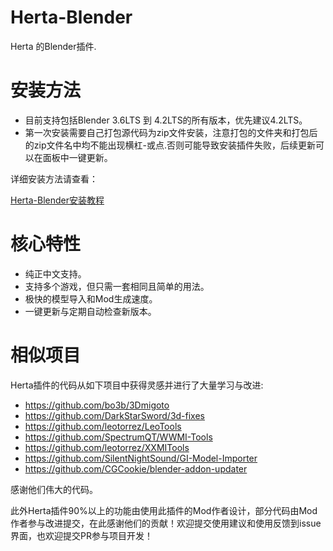 # Herta-Blender

Herta 的Blender插件.

# 安装方法

- 目前支持包括Blender 3.6LTS 到 4.2LTS的所有版本，优先建议4.2LTS。
- 第一次安装需要自己打包源代码为zip文件安装，注意打包的文件夹和打包后的zip文件名中均不能出现横杠-或点.否则可能导致安装插件失败，后续更新可以在面板中一键更新。

详细安装方法请查看：

<a href="https://www.yuque.com/airde/lx53p6/hphr273raofrgnyl?singleDoc" target="_blank">
Herta-Blender安装教程
</a>

# 核心特性

- 纯正中文支持。
- 支持多个游戏，但只需一套相同且简单的用法。
- 极快的模型导入和Mod生成速度。
- 一键更新与定期自动检查新版本。

# 相似项目

Herta插件的代码从如下项目中获得灵感并进行了大量学习与改进:

- https://github.com/bo3b/3Dmigoto
- https://github.com/DarkStarSword/3d-fixes
- https://github.com/leotorrez/LeoTools
- https://github.com/SpectrumQT/WWMI-Tools
- https://github.com/leotorrez/XXMITools
- https://github.com/SilentNightSound/GI-Model-Importer
- https://github.com/CGCookie/blender-addon-updater

感谢他们伟大的代码。

此外Herta插件90%以上的功能由使用此插件的Mod作者设计，部分代码由Mod作者参与改进提交，在此感谢他们的贡献！欢迎提交使用建议和使用反馈到issue界面，也欢迎提交PR参与项目开发！
